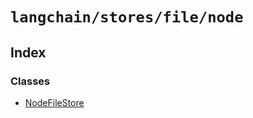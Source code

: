 `langchain/stores/file/node`
============================

Index[](#index "Direct link to Index")
---------------------------------------

### Classes[](#classes "Direct link to Classes")

*   [NodeFileStore](/docs/api/stores_file_node/classes/NodeFileStore)
